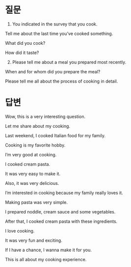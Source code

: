 # 질문

1. You indicated in the survey that you cook.

Tell me about the last time you’ve cooked something.

What did you cook?

How did it taste?

2. Please tell me about a meal you prepared most recently.

When and for whom did you prepare the meal?

Please tell me all about the process of cooking in detail.


# 답변

Wow, this is a very interesting question.

Let me share about my cooking.

Last weekend, I cooked Italian food for my family.

Cooking is my favorite hobby.

I’m very good at cooking.

I cooked cream pasta.

It was very easy to make it.

Also, it was very delicious.

I’m interested in cooking because my family really loves it.

Making pasta was very simple.

I prepared noddle, cream sauce and some vegetables.

After that, I cooked cream pasta with these ingredients.

I love cooking.

It was very fun and exciting.

If I have a chance, I wanna make it for you.

This is all about my cooking experience.